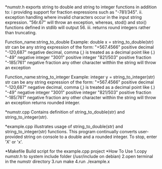  *numstr.h
 exports string to double and string to integer functions in addition to:
 i	providing support for fraction expressions such as "-781/345".
 ii.	exception handling where invalid characters occur in the input string expression.
 	"56r.67" will throw an exception, whereas, stod() and stoi() functions
 	defined in stdlib will output 56.
 iii.	returns round integers rather than truncating.	
 
 Function_name:string_to_double
 Example:	double x = string_to_double(str)
 str can be any string expression of the form:
 "+567.4566"	positive decimal
 "-120,687"	negative decimal, comma (,) is treated as a decimal point like (.)
 "-49"		negative integer
 "3001"	positive integer
 "821/503"	positive fraction
 "-185/761" 	negative fraction
 any other character witthin the string will throw an exception
 
 
 Function_name:string_to_integer
 Example:	integer y = string_to_integer(str)
 str can be any string expression of the form:
 "+567.4566"	positive decimal
 "-120,687"	negative decimal, comma (,) is treated as a decimal point like (.)
 "-49"		negative integer
 "3001"	positive integer
 "821/503"	positive fraction
 "-185/761" 	negative fraction
 any other character witthin the string will throw an exception
 returns rounded integer.
 
 *numstr.cpp
 Contains definition of string_to_double(str) and string_to_integer(str).
 
 *example.cpp
 illustrates usage of string_to_double(str) and string_to_integer(str) functions.
 This program continually converts user-provided string on console to a double and a rounded integer.
 To stop, enter 'X' or 'x'.
 
 *Makefile
 Build script for the example.cpp project
 *How To Use
 1.copy numstr.h to system include folder (/usr/include on debian)
 2.open terminal in the numstr directory
 3.run make
 4.run ./example.x
